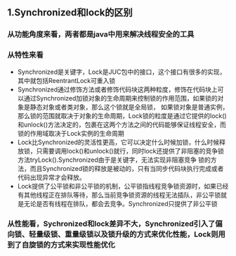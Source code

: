 ## 1.Synchronized和lock的区别
### 从功能角度来看，两者都是java中用来解决线程安全的工具
### 从特性来看
 * Synchronized是关键字，Lock是JUC包中的接口，这个接口有很多的实现，其中就包括ReentrantLock可重入锁
 * Synchronized通过修饰方法或者修饰代码块这两种粒度，修饰在代码块上可以通过Synchronized加锁对象的生命周期来控制锁的作用范围，如果锁的对象是静态对象或者类对象，那么这个锁就是全局锁，
  如果锁对象是普通实例，那么锁的范围就取决于对象的生命周期，Lock锁的粒度是通过它提供的lock()和unlock()方法决定的，包裹在这两个方法之间的代码能够保证线程安全，而锁的作用域取决于Lock实例的生命周期
 * Lock比Synchronized的灵活性更高，它可以决定什么时候加锁，什么时候释放锁，只需要调用lock()和unlock()就行，同时lock还提供了非阻塞的竞争锁方法tryLock().Synchronized由于是关键字，无法实现非阻塞竞争
   锁的方法，而且Synchronized锁的释放是被动的，只有当同步代码块执行完成或者代码出现异常才会释放。
 * Lock提供了公平锁和非公平锁的机制，公平锁指线程竞争锁资源时，如果已经有其他线程正在排队等待，那么当前竞争锁资源的线程无法插队，非公平锁就是无论是否有线程在排队，都会去竞争。Synchronized只提供了非公平锁
### 从性能看，Sychronized和lock差异不大，Synchronized引入了偏向锁、轻量级锁、重量级锁以及锁升级的方式来优化性能，Lock则用到了自旋锁的方式来实现性能优化
